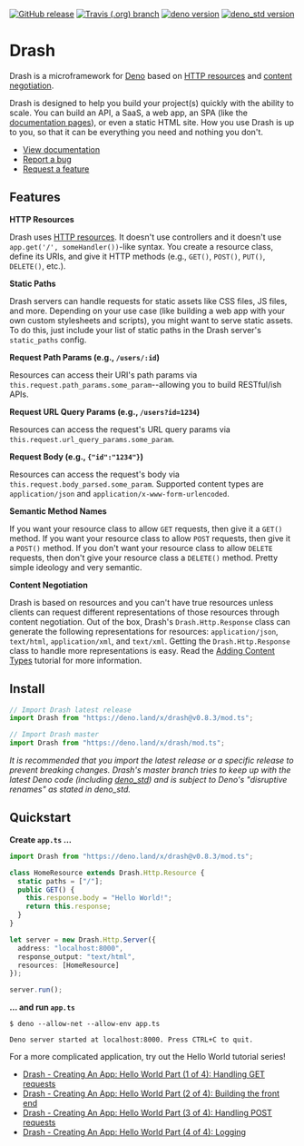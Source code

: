 [![GitHub release](https://img.shields.io/github/release/crookse/deno-drash.svg?color=bright_green&label=latest)](https://github.com/crookse/deno-drash/releases)
[![Travis (.org) branch](https://img.shields.io/travis/crookse/deno-drash/v0.8.1.svg?label=master)](https://travis-ci.org/crookse/deno-drash)
[![deno version](https://img.shields.io/badge/requires%20deno-%3E=0.3.7%20%3C=0.3.10-brightgreen.svg)](https://github.com/denoland/deno_install)
[![deno_std version](https://img.shields.io/badge/uses%20deno__std-v0.3.4-brightgreen.svg)](https://github.com/denoland/deno_std)

# Drash

Drash is a microframework for [Deno](https://deno.land) based on [HTTP resources](https://developer.mozilla.org/en-US/docs/Web/HTTP/Basics_of_HTTP/Identifying_resources_on_the_Web) and [content negotiation](https://developer.mozilla.org/en-US/docs/Web/HTTP/Content_negotiation).

Drash is designed to help you build your project(s) quickly with the ability to scale. You can build an API, a SaaS, a web app, an SPA (like the [documentation pages](https://crookse.github.io/deno-drash/#/)), or even a static HTML site. How you use Drash is up to you, so that it can be everything you need and nothing you don't.

* [View documentation](https://crookse.github.io/deno-drash/#/)
* [Report a bug](https://github.com/crookse/deno-drash/issues/new/choose)
* [Request a feature](https://github.com/crookse/deno-drash/issues/new/choose)

## Features

**HTTP Resources**

Drash uses [HTTP resources](https://developer.mozilla.org/en-US/docs/Web/HTTP/Basics_of_HTTP/Identifying_resources_on_the_Web). It doesn't use controllers and it doesn't use `app.get('/', someHandler())`-like syntax. You create a resource class, define its URIs, and give it HTTP methods (e.g., `GET()`, `POST()`, `PUT()`, `DELETE()`, etc.).

**Static Paths**

Drash servers can handle requests for static assets like CSS files, JS files, and more. Depending on your use case (like building a web app with your own custom stylesheets and scripts), you might want to serve static assets. To do this, just include your list of static paths in the Drash server's `static_paths` config.

**Request Path Params (e.g., `/users/:id`)**

Resources can access their URI's path params via `this.request.path_params.some_param`--allowing you to build RESTful/ish APIs.

**Request URL Query Params (e.g., `/users?id=1234`)**

Resources can access the request's URL query params via `this.request.url_query_params.some_param`.

**Request Body (e.g., `{"id":"1234"}`)**

Resources can access the request's body via `this.request.body_parsed.some_param`. Supported content types are `application/json` and `application/x-www-form-urlencoded`.

**Semantic Method Names**

If you want your resource class to allow `GET` requests, then give it a `GET()` method. If you want your resource class to allow `POST` requests, then give it a `POST()` method. If you don't want your resource class to allow `DELETE` requests, then don't give your resource class a `DELETE()` method. Pretty simple ideology and very semantic.

**Content Negotiation**

Drash is based on resources and you can't have true resources unless clients can request different representations of those resources through content negotiation. Out of the box, Drash's `Drash.Http.Response` class can generate the following representations for resources: `application/json`, `text/html`, `application/xml`, and `text/xml`. Getting the `Drash.Http.Response` class to handle more representations is easy. Read the [Adding Content Types](https://crookse.github.io/deno-drash/#/tutorials/adding-content-types) tutorial for more information.

## Install

```typescript
// Import Drash latest release
import Drash from "https://deno.land/x/drash@v0.8.3/mod.ts";

// Import Drash master
import Drash from "https://deno.land/x/drash/mod.ts";
```

_It is recommended that you import the latest release or a specific release to prevent breaking changes. Drash's master branch tries to keep up with the latest Deno code (including [deno_std](https://github.com/denoland/deno_std)) and is subject to Deno's "disruptive renames" as stated in deno_std._

## Quickstart

**Create `app.ts` ...**

```typescript
import Drash from "https://deno.land/x/drash@v0.8.3/mod.ts";

class HomeResource extends Drash.Http.Resource {
  static paths = ["/"];
  public GET() {
    this.response.body = "Hello World!";
    return this.response;
  }
}

let server = new Drash.Http.Server({
  address: "localhost:8000",
  response_output: "text/html",
  resources: [HomeResource]
});

server.run();
```

**... and run `app.ts`**

```shell
$ deno --allow-net --allow-env app.ts

Deno server started at localhost:8000. Press CTRL+C to quit.
```

For a more complicated application, try out the Hello World tutorial series!

* [Drash - Creating An App: Hello World Part (1 of 4): Handling GET requests](https://crookse.github.io/deno-drash/#/tutorials/creating-an-app-hello-world-part-1)
* [Drash - Creating An App: Hello World Part (2 of 4): Building the front end](https://crookse.github.io/deno-drash/#/tutorials/creating-an-app-hello-world-part-2)
* [Drash - Creating An App: Hello World Part (3 of 4): Handling POST requests](https://crookse.github.io/deno-drash/#/tutorials/creating-an-app-hello-world-part-3)
* [Drash - Creating An App: Hello World Part (4 of 4): Logging](https://crookse.github.io/deno-drash/#/tutorials/creating-an-app-hello-world-part-4)
